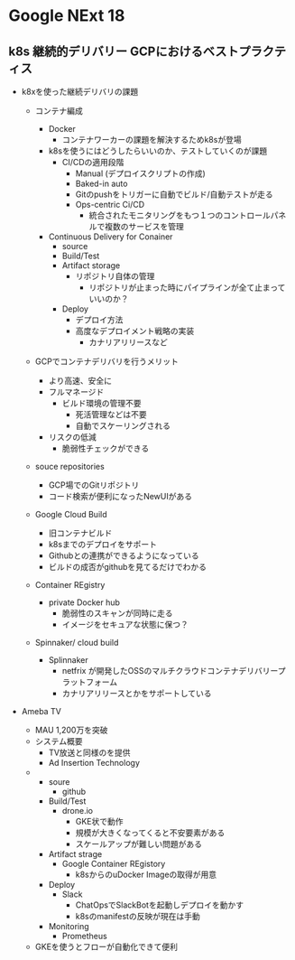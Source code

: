 # Google NExt 18

## k8s 継続的デリバリー GCPにおけるベストプラクティス

- k8xを使った継続デリバリの課題
  - コンテナ編成
    - Docker
      - コンテナワーカーの課題を解決するためk8sが登場
    - k8sを使うにはどうしたらいいのか、テストしていくのが課題
      - CI/CDの適用段階
        - Manual (デプロイスクリプトの作成)
        - Baked-in auto
        - Gitのpushをトリガーに自動でビルド/自動テストが走る
        - Ops-centric Ci/CD
          - 統合されたモニタリングをもつ１つのコントロールパネルで複数のサービスを管理
    - Continuous Delivery for Conainer
      - source
      - Build/Test
      - Artifact storage
        - リポジトリ自体の管理
          - リポジトリが止まった時にパイプラインが全て止まっていいのか？
      - Deploy
        - デプロイ方法
        - 高度なデプロイメント戦略の実装
          - カナリアリリースなど
  - GCPでコンテナデリバリを行うメリット
    - より高速、安全に
    - フルマネージド
      - ビルド環境の管理不要
        - 死活管理などは不要
        - 自動でスケーリングされる
    - リスクの低減
      - 脆弱性チェックができる
  - souce repositories
    - GCP場でのGitリポジトリ
    - コード検索が便利になったNewUIがある

  - Google Cloud Build
    - 旧コンテナビルド
    - k8sまでのデプロイをサポート
    - Githubとの連携ができるようになっている
    - ビルドの成否がgithubを見てるだけでわかる
  
  - Container REgistry
    - private Docker hub
      - 脆弱性のスキャンが同時に走る
      - イメージをセキュアな状態に保つ？
  - Spinnaker/ cloud build
    - Splinnaker
      - netfrix が開発したOSSのマルチクラウドコンテナデリバリープラットフォーム
      - カナリアリリースとかをサポートしている


- Ameba TV
  - MAU 1,200万を突破
  - システム概要
    - TV放送と同様のを提供
    - Ad Insertion Technology
  - 
    - soure
      - github
    - Build/Test
      - drone.io
        - GKE状で動作
        - 規模が大きくなってくると不安要素がある
        - スケールアップが難しい問題がある
    - Artifact strage
      - Google Container REgistory
        - k8sからのuDocker Imageの取得が用意
    - Deploy
      - Slack
        - ChatOpsでSlackBotを起動しデプロイを動かす
        - k8sのmanifestの反映が現在は手動
    - Monitoring
      - Prometheus
  - GKEを使うとフローが自動化できて便利
